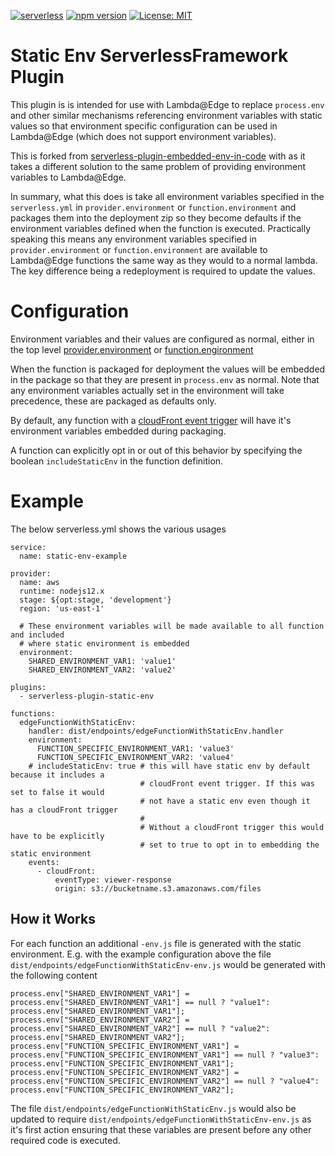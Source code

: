 [![serverless](http://public.serverless.com/badges/v3.svg)](http://www.serverless.com)
[![npm version](https://badge.fury.io/js/serverless-plugin-static-env.svg)](https://badge.fury.io/js/serverless-plugin-static-env)
[![License: MIT](https://img.shields.io/badge/License-MIT-yellow.svg)](https://opensource.org/licenses/MIT)

# Static Env ServerlessFramework Plugin

This plugin is is intended for use with Lambda@Edge to replace `process.env` and other
similar mechanisms referencing environment variables with static values so that environment
specific configuration can be used in Lambda@Edge (which does not support environment variables).

This is forked from [serverless-plugin-embedded-env-in-code](https://github.com/zaru/serverless-plugin-embedded-env-in-code)
with as it takes a different solution to the same problem of providing environment variables to Lambda@Edge.

In summary, what this does is take all environment variables specified in the `serverless.yml` in
`provider.environment` or `function.environment` and packages them into the deployment zip so they
become defaults if the environment variables defined when the function is executed. Practically speaking
this means any environment variables specified in `provider.environment` or `function.environment` are
available to Lambda@Edge functions the same way as they would to a normal lambda. The key difference being
a redeployment is required to update the values.

# Configuration

Environment variables and their values are configured as normal, either in the top level
[provider.environment](https://www.serverless.com/framework/docs/providers/aws/guide/serverless.yml/)
or [function.engironment](https://www.serverless.com/framework/docs/providers/aws/guide/functions#environment-variables)

When the function is packaged for deployment the values will be embedded in the package so that they are present in `process.env`
as normal. Note that any environment variables actually set in the environment will take precedence,
these are packaged as defaults only.

By default, any function with a [cloudFront event trigger](https://www.serverless.com/framework/docs/providers/aws/events/cloudfront/)
will have it's environment variables embedded during packaging.

A function can explicitly opt in or out of this behavior by specifying the boolean `includeStaticEnv` in the function
definition.

# Example

The below serverless.yml shows the various usages

```
service:
  name: static-env-example

provider:
  name: aws
  runtime: nodejs12.x
  stage: ${opt:stage, 'development'}
  region: 'us-east-1'

  # These environment variables will be made available to all function and included
  # where static environment is embedded
  environment:
    SHARED_ENVIRONMENT_VAR1: 'value1'
    SHARED_ENVIRONMENT_VAR2: 'value2'

plugins:
  - serverless-plugin-static-env

functions:
  edgeFunctionWithStaticEnv:
    handler: dist/endpoints/edgeFunctionWithStaticEnv.handler
    environment:
      FUNCTION_SPECIFIC_ENVIRONMENT_VAR1: 'value3'
      FUNCTION_SPECIFIC_ENVIRONMENT_VAR2: 'value4'
    # includeStaticEnv: true # this will have static env by default because it includes a
                             # cloudFront event trigger. If this was set to false it would
                             # not have a static env even though it has a cloudFront trigger
                             #
                             # Without a cloudFront trigger this would have to be explicitly
                             # set to true to opt in to embedding the static environment
    events:
      - cloudFront:
          eventType: viewer-response
          origin: s3://bucketname.s3.amazonaws.com/files
```

## How it Works

For each function an additional `-env.js` file is generated with the static environment. E.g. with
the example configuration above the file `dist/endpoints/edgeFunctionWithStaticEnv-env.js` would be
generated with the following content

```
process.env["SHARED_ENVIRONMENT_VAR1"] = process.env["SHARED_ENVIRONMENT_VAR1"] == null ? "value1": process.env["SHARED_ENVIRONMENT_VAR1"];
process.env["SHARED_ENVIRONMENT_VAR2"] = process.env["SHARED_ENVIRONMENT_VAR2"] == null ? "value2": process.env["SHARED_ENVIRONMENT_VAR2"];
process.env["FUNCTION_SPECIFIC_ENVIRONMENT_VAR1"] = process.env["FUNCTION_SPECIFIC_ENVIRONMENT_VAR1"] == null ? "value3": process.env["FUNCTION_SPECIFIC_ENVIRONMENT_VAR1"];
process.env["FUNCTION_SPECIFIC_ENVIRONMENT_VAR2"] = process.env["FUNCTION_SPECIFIC_ENVIRONMENT_VAR2"] == null ? "value4": process.env["FUNCTION_SPECIFIC_ENVIRONMENT_VAR2"];
```

The file `dist/endpoints/edgeFunctionWithStaticEnv.js` would also be updated to require `dist/endpoints/edgeFunctionWithStaticEnv-env.js`
as it's first action ensuring that these variables are present before any other required code is executed.
